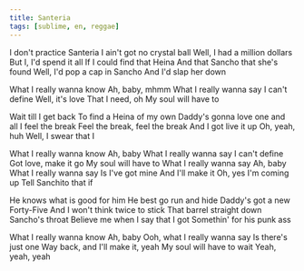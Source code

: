```yaml
---
title: Santeria
tags: [sublime, en, reggae]
---
```



I don't practice Santeria
I ain't got no crystal ball
Well, I had a million dollars
But I, I'd spend it all
If I could find that Heina
And that Sancho that she's found
Well, I'd pop a cap in Sancho
And I'd slap her down

What I really wanna know
Ah, baby, mhmm
What I really wanna say
I can't define
Well, it's love
That I need, oh
My soul will have to

Wait till I get back
To find a Heina of my own
Daddy's gonna love one and all
I feel the break
Feel the break, feel the break
And I got live it up
Oh, yeah, huh
Well, I swear that I

What I really wanna know
Ah, baby
What I really wanna say
I can't define
Got love, make it go
My soul will have to
What I really wanna say
Ah, baby
What I really wanna say
Is I've got mine
And I'll make it
Oh, yes I'm coming up
Tell Sanchito that if

He knows what is good for him
He best go run and hide
Daddy's got a new Forty-Five
And I won't think twice to stick
That barrel straight down Sancho's throat
Believe me when I say that I got
Somethin' for his punk ass

What I really wanna know
Ah, baby
Ooh, what I really wanna say
Is there's just one
Way back, and I'll make it, yeah
My soul will have to wait
Yeah, yeah, yeah